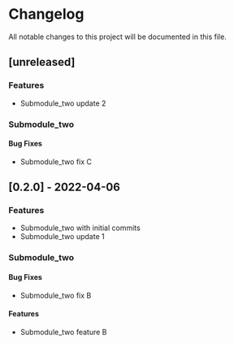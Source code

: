 # Changelog

All notable changes to this project will be documented in this file.

## [unreleased]

### Features

- Submodule_two update 2

### Submodule_two

#### Bug Fixes

- Submodule_two fix C


## [0.2.0] - 2022-04-06

### Features

- Submodule_two with initial commits
- Submodule_two update 1

### Submodule_two

#### Bug Fixes

- Submodule_two fix B

#### Features

- Submodule_two feature B


<!-- generated by git-cliff -->
